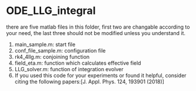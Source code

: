 # ODE_LLG_integral
there are five matlab files in this folder, first two are changable according to your need, the last three should not be modified unless you understand it.
1. main_sample.m: start file
2. conf_file_sample.m: configuration file
3. rk4_4llg.m: conjoining function
4. field_eta.m: function which calculates effective field
5. LLG_solver.m: function of integration evolver
6. If you used this code for your experiments or found it helpful, consider citing the following papers:[J. Appl. Phys. 124, 193901 (2018)]
